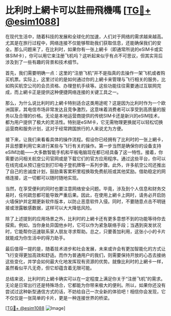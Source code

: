 # 比利时上網卡可以註冊飛機嗎 [[TG💪+ @esim1088](https://t.me/s/esim1088)]

在现代生活中，随着科技的发展和全球化的加速，人们对于网络的需求越来越高。尤其是在旅行过程中，网络连接不仅能够帮助我们获取信息，还能确保我们的安全。那么问题来了，在比利时，如果你有一张上網卡（即通常所说的eSIM卡或实体SIM卡），你可以用它来注册飞机吗？这听起来似乎有点不可思议，但其实背后涉及到了一些有趣的背景和技术细节。

首先，我们需要明确一点：这里的“注册飞机”并不是指真的去操作一架飞机或者购买机票。实际上，这里讨论的是如何通过你的上網卡来管理与飞行相关的服务，比如购买航空公司的会员资格、办理登机手续等。这些功能往往需要通过互联网完成，而上網卡正是提供这种便捷网络连接的关键工具之一。

那么，为什么说比利时的上網卡特别适合这类用途呢？这是因为比利时作为一个欧洲国家，其电信市场非常发达且竞争激烈，这意味着消费者可以享受到高质量的服务以及合理的价格。无论是本地运营商提供的传统SIM卡还是新兴的eSIM技术，都为用户提供了极大的灵活性。特别是eSIM卡，它无需物理更换就可以轻松切换运营商和服务计划，这对于经常跨国旅行的人来说尤为方便。

接下来，让我们来看看具体的操作流程。假设你已经拥有了比利时的一张上網卡，并且想要利用它来进行某些与飞行有关的操作。第一步当然是确保你的设备支持eSIM功能——大多数智能手机和平板电脑现在都已经具备了这一特性。接着，你需要访问相关航空公司官网或是下载它们的官方应用程序。通过这些平台，你可以在线完成从预订座位到打印电子登机牌等一系列步骤。此外，许多航空公司还推出了自己的忠诚度计划，鼓励乘客累积里程换取免费航班或其他奖励。借助稳定的网络连接，这一切都可以随时随地实现。

当然，在享受便利的同时也要注意网络安全问题。毕竟，涉及到个人信息和财务交易时，任何疏忽都可能导致严重后果。因此，在使用上網卡上网时，请务必开启防火墙保护并定期更新软件版本，以防止恶意软件入侵。同时，不要随意点击不明链接或泄露敏感数据，这样可以大大降低风险。

除了上述提到的应用场景之外，比利时的上網卡还有更多意想不到的功能等待你去探索。例如，当你身处异国他乡时，它可以作为紧急联络手段；当遇到突发状况时，它能帮你迅速联系家人朋友寻求帮助。总之，只要善加利用，这张小小的卡片就能成为你生活中的得力助手。

最后值得一提的是，随着技术进步和社会发展，未来或许会有更加智能化的方式让飞行变得更加高效和舒适。而作为普通用户的我们，则需要保持开放的心态去接纳这些变化，并学会如何最大化地发挥现有资源的优势。就像比利时的上網卡一样，虽然看似平凡无奇，但它却蕴含着无限可能。

总结来说，比利时的上網卡确实可以在一定程度上满足你关于“注册飞机”的需求。无论是日常出行还是特殊场合，它都能为你带来极大的便利。所以，如果你还没有尝试过这种新型通信方式的话，不妨给自己一次全新的体验吧！相信你会发现，它不仅仅是一张简单的卡片，更是一种连接世界的桥梁。

[[TG💪+ @esim1088](https://t.me/s/esim1088) ![Image](https://i.postimg.cc/4NQfJmqS/Snipaste-2025-05-13-00-14-12.png)]